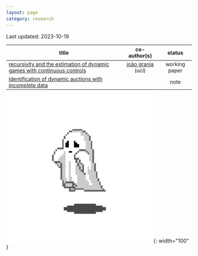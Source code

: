 ```yaml
---
layout: page
category: research
---
```


Last updated: 2023-10-19

|                                    title                                  |                         co-author(s)                   |                   status                       |
|                                -------------                              |                      :----------------:                |                :----------:                    |
| [recursivity and the estimation of dynamic games with continuous controls](https://github.com/gfrt0/gfrt0.github.io/raw/master/content/fg_dgs.pdf) | [joão granja](https://www.joaogranja.net/) (ucl) | working paper |
| [identification of dynamic auctions with incomplete data](https://github.com/gfrt0/gfrt0.github.io/raw/master/content/note_jfp.pdf) | | note |


![ghost](https://github.com/gfrt0/gfrt0.github.io/raw/master/content/ghost.webp){: width="100" }
